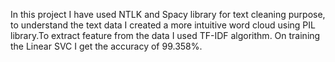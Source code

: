 In this project I have used NTLK and Spacy library for text cleaning purpose, to understand the text data I created a more intuitive word cloud using PIL library.To extract feature from the data I used TF-IDF algorithm. On training the Linear SVC I get the accuracy of 99.358%.
